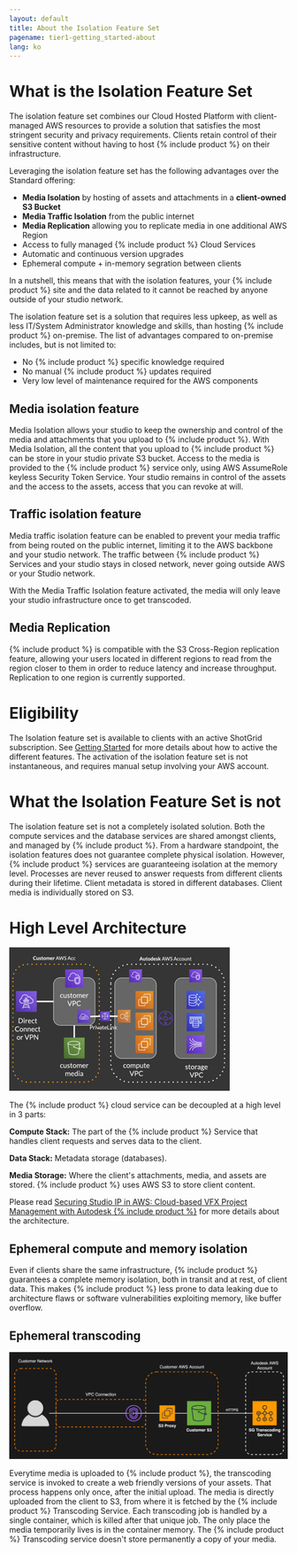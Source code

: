 ```yaml
---
layout: default
title: About the Isolation Feature Set
pagename: tier1-getting_started-about
lang: ko
---
```


# What is the Isolation Feature Set

The isolation feature set combines our Cloud Hosted Platform with client-managed AWS resources to provide a solution that satisfies the most stringent security and privacy requirements. Clients retain control of their sensitive content without having to host {% include product %} on their infrastructure.

Leveraging the isolation feature set has the following advantages over the Standard offering:

* **Media Isolation** by hosting of assets and attachments in a **client-owned S3 Bucket**
* **Media Traffic Isolation** from the public internet
* **Media Replication** allowing you to replicate media in one additional AWS Region
* Access to fully managed {% include product %} Cloud Services
* Automatic and continuous version upgrades
* Ephemeral compute + in-memory segration between clients

In a nutshell, this means that with the isolation features, your {% include product %} site and the data related to it cannot be reached by anyone outside of your studio network.

The isolation feature set is a solution that requires less upkeep, as well as less IT/System Administrator knowledge and skills, than hosting {% include product %} on-premise. The list of advantages compared to on-premise includes, but is not limited to:

* No {% include product %} specific knowledge required
* No manual {% include product %} updates required
* Very low level of maintenance required for the AWS components

## Media isolation feature
Media Isolation allows your studio to keep the ownership and control of the media and attachments that you upload to {% include product %}. With Media Isolation, all the content that you upload to {% include product %} can be store in your studio private S3 bucket. Access to the media is provided to the {% include product %} service only, using AWS AssumeRole keyless Security Token Service. Your studio remains in control of the assets and the access to the assets, access that you can revoke at will.

## Traffic isolation feature
Media traffic isolation feature can be enabled to prevent your media traffic from being routed on the public internet, limiting it to the AWS backbone and your studio network. The traffic between {% include product %} Services and your studio stays in closed network, never going outside AWS or your Studio network.

With the Media Traffic Isolation feature activated, the media will only leave your studio infrastructure once to get transcoded.

## Media Replication
{% include product %} is compatible with the S3 Cross-Region replication feature, allowing your users located in different regions to read from the region closer to them in order to reduce latency and increase throughput. Replication to one region is currently supported.


# Eligibility

The Isolation feature set is available to clients with an active ShotGrid subscription. See [Getting Started](./getting_started.md) for more details about how to active the different features. The activation of the isolation feature set is not instantaneous, and requires manual setup involving your AWS account.


# What the Isolation Feature Set is not

The isolation feature set is not a completely isolated solution. Both the compute services and the database services are shared amongst clients, and managed by {% include product %}. From a hardware standpoint, the isolation features does not guarantee complete physical isolation. However, {% include product %} services are guaranteeing isolation at the memory level. Processes are never reused to answer requests from different clients during their lifetime. Client metadata is stored in different databases. Client media is individually stored on S3.


# High Level Architecture
![tier1-arch](../images/tier1-about-arch.png)

The {% include product %} cloud service  can be decoupled at a high level in 3 parts:

**Compute Stack:** The part of the {% include product %} Service that handles client requests and serves data to the client.

**Data Stack:** Metadata storage (databases).

**Media Storage:** Where the client's attachments, media, and assets are stored. {% include product %} uses AWS S3 to store client content.

Please read [Securing Studio IP in AWS: Cloud-based VFX Project Management with Autodesk {% include product %}](https://aws.amazon.com/blogs/media/securing-studio-ip-in-aws-cloud-based-vfx-project-management-with-autodesk-shotgun/) for more details about the architecture.

## Ephemeral compute and memory isolation
Even if clients share the same infrastructure, {% include product %} guarantees a complete memory isolation, both in transit and at rest, of client data. This makes {% include product %} less prone to data leaking due to architecture flaws or software vulnerabilities exploiting memory, like buffer overflow.

## Ephemeral transcoding
![tier1-transcoding](../images/tier1-about-transcoding.png)

Everytime media is uploaded to {% include product %}, the transcoding service is invoked to create a web friendly versions of your assets. That process happens only once, after the initial upload. The media is directly uploaded from the client to S3, from where it is fetched by the {% include product %} Transcoding Service. Each transcoding job is handled by a single container, which is killed after that unique job. The only place the media temporarily lives is in the container memory. The {% include product %} Transcoding service doesn't store permanently a copy of your media.
